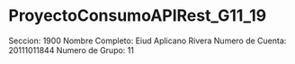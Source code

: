 
# ProyectoConsumoAPIRest_G11_19
Seccion: 1900
Nombre Completo: Eiud Aplicano Rivera
Numero de Cuenta: 20111011844
Numero de Grupo: 11
